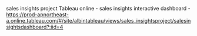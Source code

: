 sales insights project
Tableau online - sales insights interactive dashboard - https://prod-apnortheast-a.online.tableau.com/#/site/albintableau/views/sales_insightsproject/salesinsightsdashboard?:iid=4
